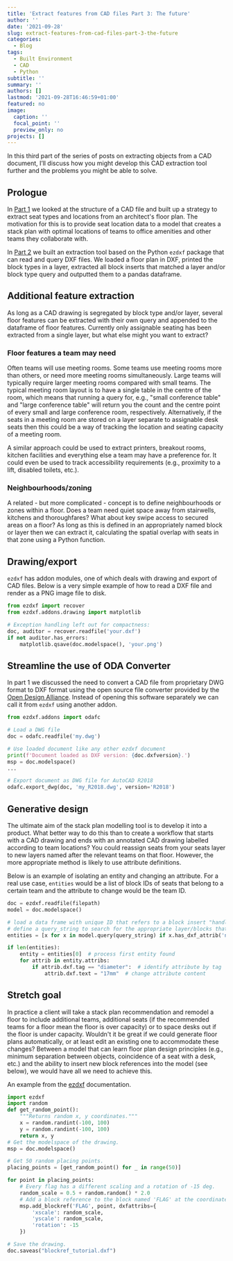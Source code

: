 ```yaml
---
title: 'Extract features from CAD files Part 3: The future'
author: ''
date: '2021-09-28'
slug: extract-features-from-cad-files-part-3-the-future
categories:
  - Blog
tags:
  - Built Environment
  - CAD
  - Python
subtitle: ''
summary: ''
authors: []
lastmod: '2021-09-28T16:46:59+01:00'
featured: no
image:
  caption: ''
  focal_point: ''
  preview_only: no
projects: []
---
```


In this third part of the series of posts on extracting objects from a CAD document, I’ll discuss how you might develop this CAD extraction tool further and the problems you might be able to solve.

## Prologue
In [Part 1](https://www.algorist.co.uk/post/extract-features-from-cad-documents-part-1-a-primer/) we looked at the structure of a CAD file and built up a strategy to extract seat types and locations from an architect's floor plan. The motivation for this is to provide seat location data to a model that creates a stack plan with optimal locations of teams to office amenities and other teams they collaborate with.

In [Part 2](https://www.algorist.co.uk/post/extract-features-from-cad-documents-part-2-using-ezdxf/) we built an extraction tool based on the Python `ezdxf` package that can read and query DXF files. We loaded a floor plan in DXF, printed the block types in a layer, extracted all block inserts that matched a layer and/or block type query and outputted them to a pandas dataframe.

## Additional feature extraction

As long as a CAD drawing is segregated by block type and/or layer, several floor features can be extracted with their own query and appended to the dataframe of floor features. Currently only assignable seating has been extracted from a single layer, but what else might you want to extract?

### Floor features a team may need

Often teams will use meeting rooms. Some teams use meeting rooms more than others, or need more meeting rooms simultaneously. Large teams will typically require larger meeting rooms compared with small teams. The typical meeting room layout is to have a single table in the centre of the room, which means that running a query for, e.g., "small conference table" and "large conference table" will return you the count and the centre point of every small and large conference room, respectively. Alternatively, if the seats in a meeting room are stored on a layer separate to assignable desk seats then this could be a way of tracking the location and seating capacity of a meeting room.

A similar approach could be used to extract printers, breakout rooms, kitchen facilities and everything else a team may have a preference for. It could even be used to track accessibility requirements (e.g., proximity to a lift, disabled toilets, etc.).

### Neighbourhoods/zoning

A related - but more complicated - concept is to define neighbourhoods or zones within a floor. Does a team need quiet space away from stairwells, kitchens and thoroughfares? What about key swipe access to secured areas on a floor? As long as this is defined in an appropriately named block or layer then we can extract it, calculating the spatial overlap with seats in that zone using a Python function.

## Drawing/export

`ezdxf` has addon modules, one of which deals with drawing and export of CAD files. Below is a very simple example of how to read a DXF file and render as a PNG image file to disk.

```python
from ezdxf import recover
from ezdxf.addons.drawing import matplotlib

# Exception handling left out for compactness:
doc, auditor = recover.readfile('your.dxf')
if not auditor.has_errors:
    matplotlib.qsave(doc.modelspace(), 'your.png') 
```

## Streamline the use of ODA Converter

In part 1 we discussed the need to convert a CAD file from proprietary DWG format to DXF format using the open source file converter provided by the [Open Design Alliance](https://www.opendesign.com/guestfiles/oda_file_converter). Instead of opening this software separately we can call it from `ezdxf` using another addon.

```python
from ezdxf.addons import odafc

# Load a DWG file
doc = odafc.readfile('my.dwg')

# Use loaded document like any other ezdxf document
print(f'Document loaded as DXF version: {doc.dxfversion}.')
msp = doc.modelspace()
...

# Export document as DWG file for AutoCAD R2018
odafc.export_dwg(doc, 'my_R2018.dwg', version='R2018')
```

## Generative design	

The ultimate aim of the stack plan modelling tool is to develop it into a product. What better way to do this than to create a workflow that starts with a CAD drawing and ends with an annotated CAD drawing labelled according to team locations? You could reassign seats from your seats layer to new layers named after the relevant teams on that floor. However, the more appropriate method is likely to use attribute definitions.

Below is an example of isolating an entity and changing an attribute. For a real use case, `entities` would be a list of block IDs of seats that belong to a certain team and the attribute to change would be the team ID.

```python
doc = ezdxf.readfile(filepath)
model = doc.modelspace()

# load a data frame with unique ID that refers to a block insert "handle", and a team name
# define a query_string to search for the appropriate layer/blocks that refer to your allocatable seats
entities = [x for x in model.query(query_string) if x.has_dxf_attrib('name')]

if len(entities):
    entity = entities[0]  # process first entity found
    for attrib in entity.attribs:
        if attrib.dxf.tag == "diameter":  # identify attribute by tag
            attrib.dxf.text = "17mm"  # change attribute content

```

## Stretch goal

In practice a client will take a stack plan recommendation and remodel a floor to include additional teams, additional seats (if the recommended teams for a floor mean the floor is over capacity) or to space desks out if the floor is under capacity. Wouldn't it be great if we could generate floor plans automatically, or at least edit an existing one to accommodate these changes? Between a model that can learn floor plan design principles (e.g., minimum separation between objects, coincidence of a seat with a desk, etc.) and the ability to insert new block references into the model (see below), we would have all we need to achieve this.

An example from the [ezdxf](https://ezdxf.readthedocs.io/en/stable/tutorials/blocks.html?highlight=random#block-references-insert) documentation.

```python
import ezdxf
import random
def get_random_point():
    """Returns random x, y coordinates."""
    x = random.randint(-100, 100)
    y = random.randint(-100, 100)
    return x, y
# Get the modelspace of the drawing.
msp = doc.modelspace()

# Get 50 random placing points.
placing_points = [get_random_point() for _ in range(50)]

for point in placing_points:
    # Every flag has a different scaling and a rotation of -15 deg.
    random_scale = 0.5 + random.random() * 2.0
    # Add a block reference to the block named 'FLAG' at the coordinates 'point'.
    msp.add_blockref('FLAG', point, dxfattribs={
        'xscale': random_scale,
        'yscale': random_scale,
        'rotation': -15
    })

# Save the drawing.
doc.saveas("blockref_tutorial.dxf")
```